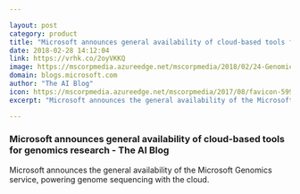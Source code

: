 ```yaml
---

layout: post
category: product
title: "Microsoft announces general availability of cloud-based tools for genomics research - The AI Blog"
date: 2018-02-28 14:12:04
link: https://vrhk.co/2oyVKKQ
image: https://mscorpmedia.azureedge.net/mscorpmedia/2018/02/24-Genomics-20180221-1200x630.jpg
domain: blogs.microsoft.com
author: "The AI Blog"
icon: https://mscorpmedia.azureedge.net/mscorpmedia/2017/08/favicon-599dd6ab4d63f.jpg
excerpt: "Microsoft announces the general availability of the Microsoft Genomics service, powering genome sequencing with the cloud."

---
```


### Microsoft announces general availability of cloud-based tools for genomics research - The AI Blog

Microsoft announces the general availability of the Microsoft Genomics service, powering genome sequencing with the cloud.